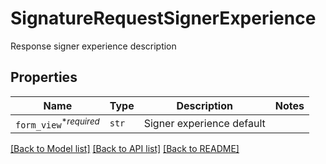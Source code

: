 # SignatureRequestSignerExperience

Response signer experience description

## Properties
Name | Type | Description | Notes
------------ | ------------- | ------------- | -------------
| `form_view`<sup>*_required_</sup> | ```str``` |  Signer experience default  |  |

[[Back to Model list]](../README.md#documentation-for-models) [[Back to API list]](../README.md#documentation-for-api-endpoints) [[Back to README]](../README.md)


